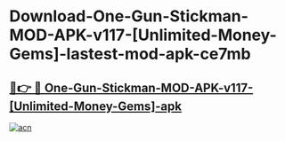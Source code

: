# Download-One-Gun-Stickman-MOD-APK-v117-[Unlimited-Money-Gems]-lastest-mod-apk-ce7mb

<h2><a href="https://apkcomod.com?title=One-Gun-Stickman-MOD-APK-v117-[Unlimited-Money-Gems]">🔗👉 🔴 One-Gun-Stickman-MOD-APK-v117-[Unlimited-Money-Gems]-apk </a></h2>

[![acn](https://github.com/user-attachments/assets/0f9c940e-d8b0-45ae-aac7-cd30a18b3e1c)](https://apkcomod.com?title=One-Gun-Stickman-MOD-APK-v117-[Unlimited-Money-Gems])
